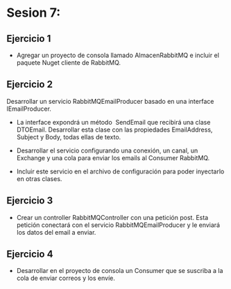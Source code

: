 # **Sesion 7:**

## **Ejercicio 1**

- Agregar un proyecto de consola llamado AlmacenRabbitMQ e incluir el paquete Nuget cliente de RabbitMQ.

## **Ejercicio 2**

Desarrollar un servicio RabbitMQEmailProducer basado en una interface IEmailProducer.

- La interface expondrá un método  SendEmail que recibirá una clase DTOEmail. Desarrollar esta clase con las propiedades EmailAddress, Subject y Body, todas ellas de texto.

- Desarrollar el servicio configurando una conexión, un canal, un Exchange y una cola para enviar los emails al Consumer RabbitMQ.

- Incluir este servicio en el archivo de configuración para poder inyectarlo en otras clases.

## **Ejercicio 3**

- Crear un controller RabbitMQController con una petición post. Esta petición conectará con el servicio RabbitMQEmailProducer y le enviará los datos del email a enviar.

## **Ejercicio 4**

- Desarrollar en el proyecto de consola un Consumer que se suscriba a la cola de enviar correos y los envíe.

